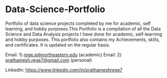 # Data-Science-Portfolio
Portfolio of data science projects completed by me for academic, self learning, and hobby purposes.This Portfolio is a compilation of all the Data Science and Data Analysis projects I have done for academic, self-learning and hobby purposes. This portfolio also contains my Achievements, skills, and certificates. It is updated on the regular basis.

Email: 1) rege.p@northeastern.edu (academic)
Email: 2) prathamesh.rege7@gmail.com (personal)
       
LinkedIn: https://www.linkedin.com/in/prathameshrege7
